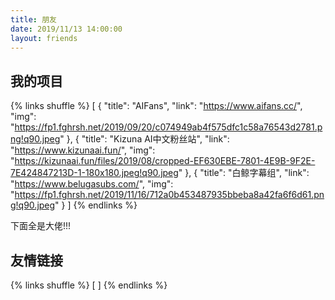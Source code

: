 ```yaml
---
title: 朋友
date: 2019/11/13 14:00:00
layout: friends
---
```


## 我的项目
{% links shuffle %}
[
 {
  "title": "AIFans",
  "link": "https://www.aifans.cc/",
  "img": "https://fp1.fghrsh.net/2019/09/20/c074949ab4f575dfc1c58a76543d2781.png!q90.jpeg"
 },
 {
  "title": "Kizuna AI中文粉丝站",
  "link": "https://www.kizunaai.fun/",
  "img": "https://kizunaai.fun/files/2019/08/cropped-EF630EBE-7801-4E9B-9F2E-7E424847213D-1-180x180.jpeg!q90.jpeg"
 },
 {
  "title": "白鲸字幕组",
  "link": "https://www.belugasubs.com/",
  "img": "https://fp1.fghrsh.net/2019/11/16/712a0b453487935bbeba8a42fa6f6d61.png!q90.jpeg"
 }
]
{% endlinks %}

下面全是大佬!!!

## 友情链接
{% links shuffle %}
[
]
{% endlinks %}